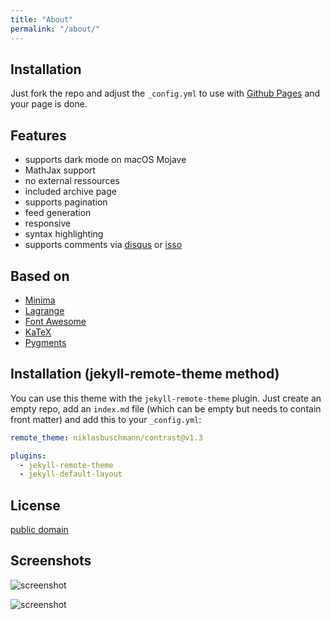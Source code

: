 ```yaml
---
title: "About"
permalink: "/about/"
---
```


## Installation

Just fork the repo and adjust the `_config.yml` to use with [Github Pages](https://pages.github.com/) and your page is done.

## Features

 - supports dark mode on macOS Mojave
 - MathJax support
 - no external ressources
 - included archive page
 - supports pagination
 - feed generation
 - responsive
 - syntax highlighting
 - supports comments via [disqus](https://disqus.com/) or [isso](http://posativ.org/isso/)

## Based on

- [Minima](https://github.com/jekyll/minima)
- [Lagrange](https://github.com/LeNPaul/Lagrange)
- [Font Awesome](http://fontawesome.io/)
- [KaTeX](https://katex.org/)
- [Pygments](https://github.com/richleland/pygments-css)

## Installation (jekyll-remote-theme method)

You can use this theme with the `jekyll-remote-theme` plugin. Just create an empty repo, add an `index.md` file (which can be empty but needs to contain front matter) and add this to your `_config.yml`:

```yaml
remote_theme: niklasbuschmann/contrast@v1.3

plugins:
  - jekyll-remote-theme
  - jekyll-default-layout
```

## License

[public domain](http://unlicense.org/)

## Screenshots

<div class="large" markdown="1">

![screenshot](https://user-images.githubusercontent.com/4943215/61584980-d5d94f00-ab51-11e9-843a-af4ea884d4c5.png)

![screenshot](https://user-images.githubusercontent.com/4943215/61584981-d5d94f00-ab51-11e9-8755-92bf20205879.png)

</div>

